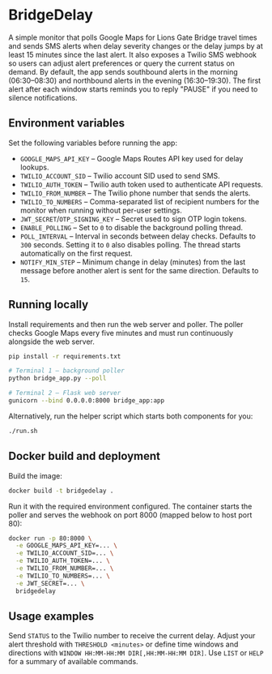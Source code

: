 # BridgeDelay

A simple monitor that polls Google Maps for Lions Gate Bridge travel times and
sends SMS alerts when delay severity changes or the delay jumps by at least 15
minutes since the last alert. It also exposes a Twilio SMS webhook so users can
adjust alert preferences or query the current status on demand. By default, the
app sends southbound alerts in the morning (06:30–08:30) and northbound alerts
in the evening (16:30–19:30). The first alert after each window starts reminds
you to reply "PAUSE" if you need to silence notifications.

## Environment variables

Set the following variables before running the app:

- `GOOGLE_MAPS_API_KEY` – Google Maps Routes API key used for delay lookups.
- `TWILIO_ACCOUNT_SID` – Twilio account SID used to send SMS.
- `TWILIO_AUTH_TOKEN` – Twilio auth token used to authenticate API requests.
- `TWILIO_FROM_NUMBER` – The Twilio phone number that sends the alerts.
- `TWILIO_TO_NUMBERS` – Comma-separated list of recipient numbers for the
  monitor when running without per-user settings.
- `JWT_SECRET`/`OTP_SIGNING_KEY` – Secret used to sign OTP login tokens.
- `ENABLE_POLLING` – Set to `0` to disable the background polling thread.
- `POLL_INTERVAL` – Interval in seconds between delay checks. Defaults to
  `300` seconds. Setting it to `0` also disables polling. The thread starts
  automatically on the first request.
- `NOTIFY_MIN_STEP` – Minimum change in delay (minutes) from the last message
  before another alert is sent for the same direction. Defaults to `15`.

## Running locally

Install requirements and then run the web server and poller. The poller checks
Google Maps every five minutes and must run continuously alongside the web
server.

```bash
pip install -r requirements.txt

# Terminal 1 – background poller
python bridge_app.py --poll

# Terminal 2 – Flask web server
gunicorn --bind 0.0.0.0:8000 bridge_app:app
```

Alternatively, run the helper script which starts both components for you:

```bash
./run.sh
```

## Docker build and deployment

Build the image:

```bash
docker build -t bridgedelay .
```

Run it with the required environment configured. The container starts the
poller and serves the webhook on port 8000 (mapped below to host port 80):

```bash
docker run -p 80:8000 \
  -e GOOGLE_MAPS_API_KEY=... \
  -e TWILIO_ACCOUNT_SID=... \
  -e TWILIO_AUTH_TOKEN=... \
  -e TWILIO_FROM_NUMBER=... \
  -e TWILIO_TO_NUMBERS=... \
  -e JWT_SECRET=... \
  bridgedelay
```

## Usage examples

Send `STATUS` to the Twilio number to receive the current delay. Adjust your
alert threshold with `THRESHOLD <minutes>` or define time windows and
directions with `WINDOW HH:MM-HH:MM DIR[,HH:MM-HH:MM DIR]`. Use `LIST` or `HELP`
for a summary of available commands.
